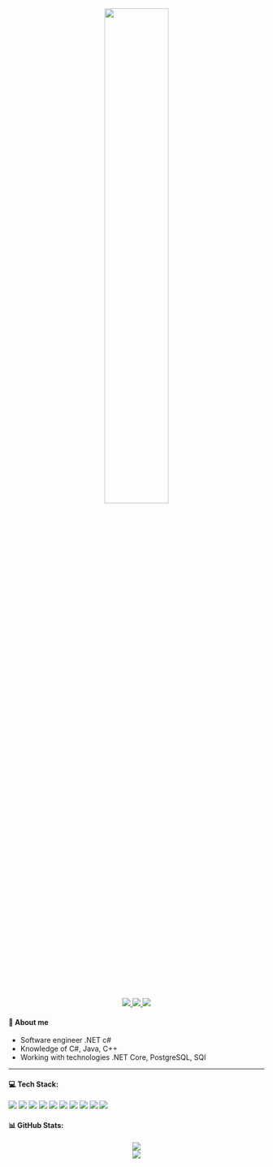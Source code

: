 <div id='header' align='center'>
    <img src='https://media.giphy.com/media/v1.Y2lkPTc5MGI3NjExNGN0MGlhczNrc3RzdGVvN2gxbWN5ODg2OXpyZGVjYjJtNHp6cGV4ZyZlcD12MV9pbnRlcm5hbF9naWZfYnlfaWQmY3Q9Zw/14v8A3AX3A8lu8/giphy.gif' height='50%'>
    <br>
    <a href='https://t.me/RustamShh' target='_blank'>
        <img src='https://img.shields.io/badge/Telegram-28A7E8?logo=telegram&logoColor=white&style=for-the-badge'>
    </a>
    <a href='https://vk.com/rusharafutdinow' target='_blank'>
        <img src='https://img.shields.io/badge/vk-0077FF?logo=vk&logoColor=white&style=for-the-badge'>
    </a>
    <a href='www.linkedin.com/in/sharafudtinoofrustam' target='_blank'>
        <img src='https://img.shields.io/badge/LinkedIn-%230077B5.svg?logo=linkedin&logoColor=white&style=for-the-badge'>
    </a>
</div>

<div id='about'>
    <h4> 📝 About me </h4>
    <ul>
        <li> Software engineer .NET c# </li>
        <li> Knowledge of C#, Java, C++</li>
        <li> Working with technologies .NET Core, PostgreSQL, SQl</li>
    </ul>
    <hr>
</div>

<div id='technologies'>
    <h4> 💻 Tech Stack: </h4>
    <img src='https://img.shields.io/badge/c-%2300599C.svg?style=for-the-badge&logo=c&logoColor=white'>
    <img src='https://img.shields.io/badge/c%23-%23239120.svg?style=for-the-badge&logo=c-sharp&logoColor=white'>
    <img src='https://img.shields.io/badge/c++-%2300599C.svg?style=for-the-badge&logo=c%2B%2B&logoColor=white'>
    <img src='https://img.shields.io/badge/java-%23ED8B00.svg?style=for-the-badge&logo=java&logoColor=white'>
    <img src='https://img.shields.io/badge/php-%23777BB4.svg?style=for-the-badge&logo=php&logoColor=white'>
    <img src='https://img.shields.io/badge/javascript-%23323330.svg?style=for-the-badge&logo=javascript&logoColor=%23F7DF1E'>
    <img src='https://img.shields.io/badge/sqlite-%2307405e.svg?style=for-the-badge&logo=sqlite&logoColor=white'>
    <img src='https://img.shields.io/badge/Microsoft%20SQL%20Sever-CC2927?style=for-the-badge&logo=microsoft%20sql%20server&logoColor=white'>
    <img src='https://img.shields.io/badge/Oracle-F80000?style=for-the-badge&logo=oracle&logoColor=white'>
    <img src='https://img.shields.io/badge/mysql-%2300f.svg?style=for-the-badge&logo=mysql&logoColor=white'>
</div>

<div id="githubStats">
    <h4> 📊 GitHub Stats: </h4>
    <div align='center'>
        <img src='https://github-readme-stats.vercel.app/api?username=RustaMSHar&theme=tokyonight&hide_border=true&include_all_commits=false&count_private=false'> </br>
        <!-- <img src='https://github-readme-streak-stats.herokuapp.com/?user=RustaMSHar&theme=tokyonight&hide_border=true'><br/> -->
        <!-- <img src='https://github-readme-streak-stats.herokuapp.com/?user=RustaMSHar&theme=tokyonight&hide_border=true'> -->
        <img src='https://github-readme-stats.vercel.app/api/top-langs/?username=RustaMSHar&theme=tokyonight&hide_border=true&include_all_commits=false&count_private=false&layout=compact'>
    </div>
</div> 
 


<!-- Proudly created with GPRM ( https://gprm.itsvg.in ) -->

